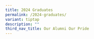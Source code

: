 ```yaml
---
title: 2024 Graduates
permalink: /2024-graduates/
variant: tiptap
description: ""
third_nav_title: Our Alumni Our Pride
---
```

<p></p>
